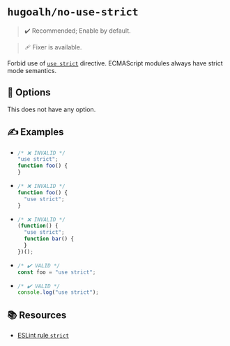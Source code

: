 # `hugoalh/no-use-strict`

> ✔️ Recommended; Enable by default.

> 🩹 Fixer is available.

Forbid use of [`use strict`][ecmascript-strict] directive. ECMAScript modules always have strict mode semantics.

## 🔧 Options

This does not have any option.

## ✍️ Examples

- ```ts
  /* ❌ INVALID */
  "use strict";
  function foo() {
  }
  ```
- ```ts
  /* ❌ INVALID */
  function foo() {
    "use strict";
  }
  ```
- ```ts
  /* ❌ INVALID */
  (function() {
    "use strict";
    function bar() {
    }
  })();
  ```
- ```ts
  /* ✔️ VALID */
  const foo = "use strict";
  ```
- ```ts
  /* ✔️ VALID */
  console.log("use strict");
  ```

## 📚 Resources

- [ESLint rule `strict`](https://eslint.org/docs/latest/rules/strict)

[ecmascript-strict]: https://developer.mozilla.org/en-US/docs/Web/JavaScript/Reference/Strict_mode
